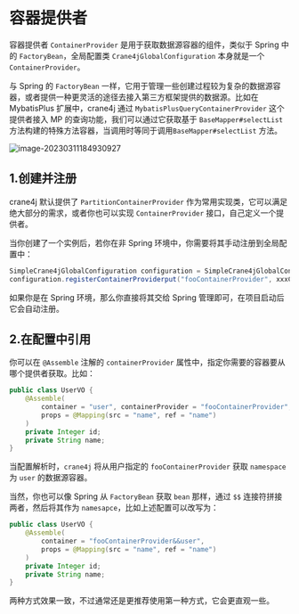 # 容器提供者

容器提供者 `ContainerProvider` 是用于获取数据源容器的组件，类似于 Spring 中的 `FactoryBean`，全局配置类 `Crane4jGlobalConfiguration` 本身就是一个 `ContainerProvider`。

与 Spring 的 `FactoryBean` 一样，它用于管理一些创建过程较为复杂的数据源容器，或者提供一种更灵活的途径去接入第三方框架提供的数据源。比如在 MybatisPlus 扩展中，crane4j 通过 `MybatisPlusQueryContainerProvider` 这个提供者接入 MP 的查询功能，我们可以通过它获取基于 `BaseMapper#selectList` 方法构建的特殊方法容器，当调用时等同于调用`BaseMapper#selectList` 方法。

![image-20230311184930927](https://img.xiajibagao.top/image-20230311184930927.png)

## 1.创建并注册

crane4j 默认提供了 `PartitionContainerProvider` 作为常用实现类，它可以满足绝大部分的需求，或者你也可以实现 `ContainerProvider` 接口，自己定义一个提供者。

当你创建了一个实例后，若你在非 Spring 环境中，你需要将其手动注册到全局配置中：

~~~java
SimpleCrane4jGlobalConfiguration configuration = SimpleCrane4jGlobalConfiguration.create();
configuration.registerContainerProviderput("fooContainerProvider", xxxContainerProvider);
~~~

如果你是在 Spring 环境，那么你直接将其交给 Spring 管理即可，在项目启动后它会自动注册。

## 2.在配置中引用

你可以在 `@Assemble` 注解的 `containerProvider` 属性中，指定你需要的容器要从哪个提供者获取。比如：

~~~java
public class UserVO {
    @Assemble(
        container = "user", containerProvider = "fooContainerProvider",
        props = @Mapping(src = "name", ref = "name")
    )
    private Integer id;
    private String name;
}
~~~

当配置解析时，`crane4j` 将从用户指定的 `fooContainerProvider` 获取 `namespace` 为 `user` 的数据源容器。

当然，你也可以像 Spring 从 `FactoryBean` 获取 `bean` 那样，通过 `$$` 连接符拼接两者，然后将其作为 `namesapce`，比如上述配置可以改写为：

~~~java
public class UserVO {
    @Assemble(
        container = "fooContainerProvider&&user",
        props = @Mapping(src = "name", ref = "name")
    )
    private Integer id;
    private String name;
}
~~~

两种方式效果一致，不过通常还是更推荐使用第一种方式，它会更直观一些。